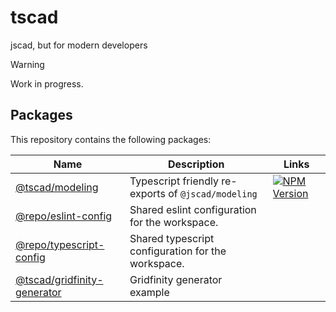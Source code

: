 <!-- #region header -->
<!-- Generated by @toolsync/builtin/package-readme. Do not edit manually, instead run `toolsync prepare`. -->

# tscad

jscad, but for modern developers

<!-- #endregion header -->

> [!WARNING]
> Work in progress.

<!-- #region packages -->
<!-- Generated by @toolsync/builtin/package-readme. Do not edit manually, instead run `toolsync prepare`. -->

## Packages

This repository contains the following packages:

| Name                                                         | Description                                         | Links                                                                                                         |
| ------------------------------------------------------------ | --------------------------------------------------- | ------------------------------------------------------------------------------------------------------------- |
| [@tscad/modeling](packages/modeling)                         | Typescript friendly re-exports of `@jscad/modeling` | [![NPM Version](https://img.shields.io/npm/v/@tscad/modeling)](https://www.npmjs.com/package/@tscad/modeling) |
| [@repo/eslint-config](packages/eslint-config)                | Shared eslint configuration for the workspace.      |                                                                                                               |
| [@repo/typescript-config](packages/typescript-config)        | Shared typescript configuration for the workspace.  |                                                                                                               |
| [@tscad/gridfinity-generator](examples/gridfinity-generator) | Gridfinity generator example                        |                                                                                                               |

<!-- #endregion packages -->
